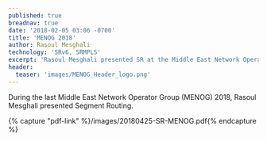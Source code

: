 ```yaml
---
published: true
breadnav: true
date: '2018-02-05 03:06 -0700'
title: 'MENOG 2018'
author: Rasoul Mesghali
technology: 'SRv6, SRMPLS'
excerpt: 'Rasoul Mesghali presented SR at the Middle East Network Operator Group.'
header:
  teaser: 'images/MENOG_Header_logo.png'
---    
```

During the last Middle East Network Operator Group (MENOG) 2018, Rasoul Mesghali presented Segment Routing.

{% capture "pdf-link" %}/images/20180425-SR-MENOG.pdf{% endcapture %}


<script src="{{ 'assets/js/pdfobject.min.js' | relative_url }}"></script>

<div class="fitvidsignore" id="pdf"></div>

<script>PDFObject.embed(" {{ pdf-link }} ", "#pdf", {height: "21.5em", width: "31.3em"});</script>
